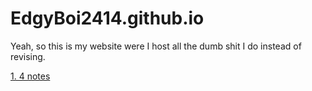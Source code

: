 # EdgyBoi2414.github.io
Yeah, so this is my website were I host all the dumb shit I do instead of revising.

[1. 4 notes](https://edgyboi2414.github.io/dodododo/index.html)
